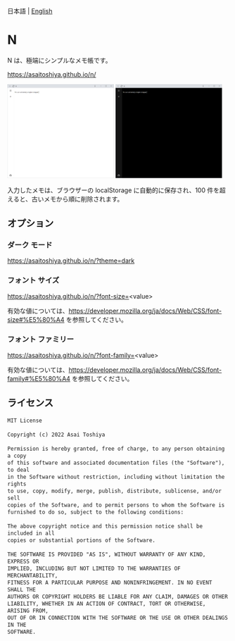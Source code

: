 日本語 | [English](./README-en.md)

# N

N は、極端にシンプルなメモ帳です。

https://asaitoshiya.github.io/n/

<a href="screenshot1.png"><img src="screenshot1.png" width="48%"/></a>
<a href="screenshot2.png"><img src="screenshot2.png" width="48%"/></a>

入力したメモは、ブラウザーの localStorage に自動的に保存され、100 件を超えると、古いメモから順に削除されます。


## オプション

### ダーク モード

https://asaitoshiya.github.io/n/?theme=dark

### フォント サイズ

https://asaitoshiya.github.io/n/?font-size=<value&gt;

有効な値については、https://developer.mozilla.org/ja/docs/Web/CSS/font-size#%E5%80%A4 を参照してください。

### フォント ファミリー

https://asaitoshiya.github.io/n/?font-family=<value&gt;

有効な値については、https://developer.mozilla.org/ja/docs/Web/CSS/font-family#%E5%80%A4 を参照してください。


## ライセンス

    MIT License

    Copyright (c) 2022 Asai Toshiya

    Permission is hereby granted, free of charge, to any person obtaining a copy
    of this software and associated documentation files (the "Software"), to deal
    in the Software without restriction, including without limitation the rights
    to use, copy, modify, merge, publish, distribute, sublicense, and/or sell
    copies of the Software, and to permit persons to whom the Software is
    furnished to do so, subject to the following conditions:

    The above copyright notice and this permission notice shall be included in all
    copies or substantial portions of the Software.

    THE SOFTWARE IS PROVIDED "AS IS", WITHOUT WARRANTY OF ANY KIND, EXPRESS OR
    IMPLIED, INCLUDING BUT NOT LIMITED TO THE WARRANTIES OF MERCHANTABILITY,
    FITNESS FOR A PARTICULAR PURPOSE AND NONINFRINGEMENT. IN NO EVENT SHALL THE
    AUTHORS OR COPYRIGHT HOLDERS BE LIABLE FOR ANY CLAIM, DAMAGES OR OTHER
    LIABILITY, WHETHER IN AN ACTION OF CONTRACT, TORT OR OTHERWISE, ARISING FROM,
    OUT OF OR IN CONNECTION WITH THE SOFTWARE OR THE USE OR OTHER DEALINGS IN THE
    SOFTWARE.
